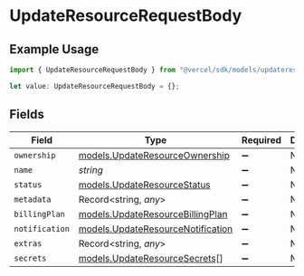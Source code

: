 # UpdateResourceRequestBody

## Example Usage

```typescript
import { UpdateResourceRequestBody } from "@vercel/sdk/models/updateresourceop.js";

let value: UpdateResourceRequestBody = {};
```

## Fields

| Field                                                                        | Type                                                                         | Required                                                                     | Description                                                                  |
| ---------------------------------------------------------------------------- | ---------------------------------------------------------------------------- | ---------------------------------------------------------------------------- | ---------------------------------------------------------------------------- |
| `ownership`                                                                  | [models.UpdateResourceOwnership](../models/updateresourceownership.md)       | :heavy_minus_sign:                                                           | N/A                                                                          |
| `name`                                                                       | *string*                                                                     | :heavy_minus_sign:                                                           | N/A                                                                          |
| `status`                                                                     | [models.UpdateResourceStatus](../models/updateresourcestatus.md)             | :heavy_minus_sign:                                                           | N/A                                                                          |
| `metadata`                                                                   | Record<string, *any*>                                                        | :heavy_minus_sign:                                                           | N/A                                                                          |
| `billingPlan`                                                                | [models.UpdateResourceBillingPlan](../models/updateresourcebillingplan.md)   | :heavy_minus_sign:                                                           | N/A                                                                          |
| `notification`                                                               | [models.UpdateResourceNotification](../models/updateresourcenotification.md) | :heavy_minus_sign:                                                           | N/A                                                                          |
| `extras`                                                                     | Record<string, *any*>                                                        | :heavy_minus_sign:                                                           | N/A                                                                          |
| `secrets`                                                                    | [models.UpdateResourceSecrets](../models/updateresourcesecrets.md)[]         | :heavy_minus_sign:                                                           | N/A                                                                          |
